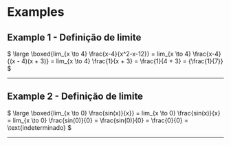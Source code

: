 # Examples

## Example 1 - Definição de limite

$
\large
\boxed{lim_{x \to 4} \frac{x-4}{x^2-x-12}} = lim_{x \to 4} \frac{x-4}{(x - 4)(x + 3)} = lim_{x \to 4} \frac{1}{x + 3} = \frac{1}{4 + 3} = {\frac{1}{7}}
$

---

## Example 2 - Definição de limite

$
\large
\boxed{lim_{x \to 0} \frac{sin(x)}{x}} = lim_{x \to 0} \frac{sin(x)}{x} = lim_{x \to 0} \frac{sin(0)}{0} = \frac{sin(0)}{0} = \frac{0}{0} = \text{indeterminado}
$

---
